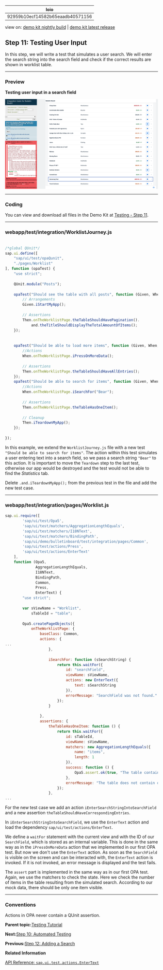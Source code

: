 <!-- loio92959b10ecf14582b65eaadb40571156 -->

| loio |
| -----|
| 92959b10ecf14582b65eaadb40571156 |

<div id="loio">

view on: [demo kit nightly build](https://sdk.openui5.org/nightly/#/topic/92959b10ecf14582b65eaadb40571156) | [demo kit latest release](https://sdk.openui5.org/topic/92959b10ecf14582b65eaadb40571156)</div>

## Step 11: Testing User Input

In this step, we will write a test that simulates a user search. We will enter the search string into the search field and check if the correct results are shown in worklist table.

***

### Preview

  
  
**Testing user input in a search field**

![](images/loio2d8ec1ca920948989b9d50d28f0e78e4_LowRes.jpg "Testing user input in a search field")

***

### Coding

You can view and download all files in the Demo Kit at [Testing - Step 11](https://sdk.openui5.org/entity/sap.m.tutorial.testing/sample/sap.m.tutorial.testing.11).

***

### webapp/test/integration/WorklistJourney.js

```js

/*global QUnit*/
sap.ui.define([
	"sap/ui/test/opaQunit",
	"./pages/Worklist"
], function (opaTest) {
	"use strict";

	QUnit.module("Posts");

	opaTest("Should see the table with all posts", function (Given, When, Then) {
		// Arrangements
		Given.iStartMyApp();

		// Assertions
		Then.onTheWorklistPage.theTableShouldHavePagination().
			and.theTitleShouldDisplayTheTotalAmountOfItems();
	});


	opaTest("Should be able to load more items", function (Given, When, Then) {
		//Actions
		When.onTheWorklistPage.iPressOnMoreData();

		// Assertions
		Then.onTheWorklistPage.theTableShouldHaveAllEntries();
	});
	opaTest("Should be able to search for items", function (Given, When, Then) {
		//Actions
		When.onTheWorklistPage.iSearchFor("Bear");

		// Assertions
		Then.onTheWorklistPage.theTableHasOneItem();

		// Cleanup
		Then.iTeardownMyApp();
	});

});
```

In this example, we extend the `WorklistJourney.js` file with a new test `"Should be able to search for items"`. The action within this test simulates a user entering text into a search field, so we pass a search string `"Bear"` to this action. It is important to move the `Teardown` step to the last test, otherwise our app would be destroyed and the test would not be able to find the *Statistics* tab.

Delete `.and.iTeardownMyApp();` from the previous test in the file and add the new test case.

***

### webapp/test/integration/pages/Worklist.js

```js
sap.ui.require([
		'sap/ui/test/Opa5',
		'sap/ui/test/matchers/AggregationLengthEquals',
		'sap/ui/test/matchers/I18NText',
		'sap/ui/test/matchers/BindingPath',
		'sap/ui/demo/bulletinboard/test/integration/pages/Common',
		'sap/ui/test/actions/Press',
		'sap/ui/test/actions/EnterText'
	],
	function (Opa5,
			  AggregationLengthEquals,
			  I18NText,
			  BindingPath,
			  Common,
			  Press,
			  EnterText) {
		"use strict";

		var sViewName = "Worklist",
			sTableId = "table";

		Opa5.createPageObjects({
			onTheWorklistPage: {
				baseClass: Common,
				actions: {
...
					},
					
					iSearchFor: function (sSearchString) {
						return this.waitFor({
							id: "searchField",
							viewName: sViewName,
							actions: new EnterText({
								text: sSearchString
							}),
							errorMessage: "SearchField was not found."
						});
					}

				},
				assertions: {
					theTableHasOneItem: function () {
						return this.waitFor({
							id: sTableId,
							viewName: sViewName,
							matchers: new AggregationLengthEquals({
								name: "items",
								length: 1
							}),
							success: function () {
								Opa5.assert.ok(true, "The table contains one corresponding entry");
							},
							errorMessage: "The table does not contain one item."
						});
					},
...
```

For the new test case we add an action `iEnterSearchStringIntoSearchField` and a new assertion `theTableShouldHaveCorrespondingEntries`.

In `iEnterSearchStringIntoSearchField`, we use the `EnterText` action and load the dependency `sap/ui/test/actions/EnterText`.

We define a `waitFor` statement with the current view and with the ID of our `SearchField`, which is stored as an internal variable. This is done in the same way as in the `iPressOnMoreData` action that we implemented in our first OPA test. But now we don't use the `EnterText` action. As soon as the `SearchField` is visible on the screen and can be interacted with, the `EnterText` action is invoked. If it is not invoked, an error message is displayed and the test fails.

The `assert` part is implemented in the same way as in our first OPA test. Again, we use the matchers to check the state. Here we check the number of items in the table resulting from the simulated search. According to our mock data, there should be only one item visible.

***

### Conventions

Actions in OPA never contain a QUnit assertion.

**Parent topic:**[Testing Tutorial](Testing_Tutorial_291c912.md "In this tutorial we will test application functionality with the testing tools that are delivered with OpenUI5. At different steps of this tutorial you will write tests using QUnit, OPA5, and the OData V2 mock server. Additionally, you will learn about testing strategies, Test Driven Development (TDD), and much more.")

**Next:**[Step 10: Automated Testing](Step_10_Automated_Testing_07c97a2.md "In this step, we will step back from our tests and application features that we have implemented so far and take a closer look at another important piece of the test setup - the test automation. We will learn how to set up a basic test automation, which might be used in a continuous integration system or locally to run tests via shell.")

**Previous:**[Step 12: Adding a Search](Step_12_Adding_a_Search_0c270b4.md "We now add a search field to our bulletin board and define a filter that represents the search term. This is done similarly as in step 24 of the Walkthrough tutorial.")

**Related Information**  


[API Reference: `sap.ui.test.actions.EnterText`](https://sdk.openui5.org/api/sap.ui.test.actions.EnterText)

